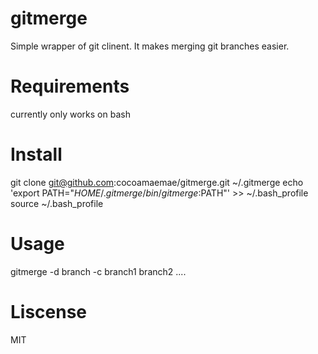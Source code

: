 # gitmerge
Simple wrapper of git clinent. It makes merging git branches easier.

# Requirements
currently only works on bash

# Install
git clone git@github.com:cocoamaemae/gitmerge.git ~/.gitmerge
echo 'export PATH="$HOME/.gitmerge/bin/gitmerge:$PATH"' >> ~/.bash_profile
source ~/.bash_profile

# Usage
gitmerge -d branch -c branch1 branch2 ....

# Liscense
MIT
